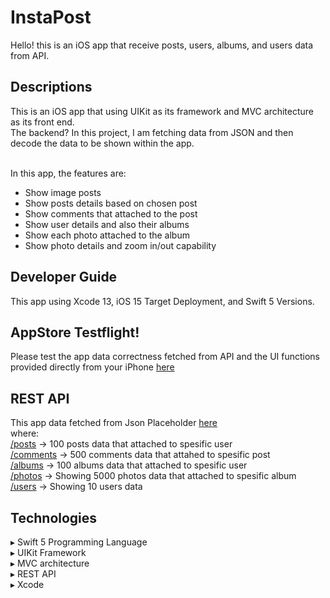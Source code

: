 # InstaPost
Hello! this is an iOS app that receive posts, users, albums, and users data from API.

## Descriptions
This is an iOS app that using UIKit as its framework and MVC architecture as its front end.
<br>The backend? In this project, I am fetching data from JSON and then decode the data to be shown within the app.

<br>In this app, the features are:
- Show image posts
- Show posts details based on chosen post
- Show comments that attached to the post
- Show user details and also their albums
- Show each photo attached to the album
- Show photo details and zoom in/out capability


## Developer Guide
This app using Xcode 13, iOS 15 Target Deployment, and Swift 5 Versions.


## AppStore Testflight!
Please test the app data correctness fetched from API and the UI functions provided directly from your iPhone <a href=https://testflight.apple.com/join/byjJPuoF>here</a> 


## REST API
This app data fetched from Json Placeholder <a href=https://jsonplaceholder.typicode.com/>here</a><br>
where:<br>
<a href=https://jsonplaceholder.typicode.com/posts>/posts</a> -> 100 posts data that attached to spesific user<br>
<a href=https://jsonplaceholder.typicode.com/comments>/comments</a> -> 500 comments data that attahed to spesific post<br>
<a href=https://jsonplaceholder.typicode.com/albums>/albums</a> -> 100 albums data that attached to spesific user<br>
<a href=https://jsonplaceholder.typicode.com/photos>/photos</a> -> Showing 5000 photos data that attached to spesific album<br>
<a href=https://jsonplaceholder.typicode.com/users>/users</a> -> Showing 10 users data<br>


## Technologies
▸ Swift 5 Programming Language<br>
▸ UIKit Framework<br>
▸ MVC architecture<br>
▸ REST API<br>
▸ Xcode<br>

